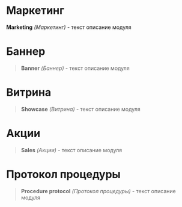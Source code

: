 # Маркетинг

**Marketing** *(Маркетинг)* - текст описание модуля

# Баннер
>**Banner** *(Баннер)* - текст описание модуля

# Витрина
>**Showcase** *(Витрина)* - текст описание модуля

# Акции
>**Sales** *(Акции)* - текст описание модуля

# Протокол процедуры
>**Procedure protocol** *(Протокол процедуры)* - текст описание модуля




